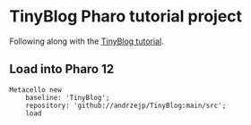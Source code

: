 # TinyBlog Pharo tutorial project

Following along with the [TinyBlog tutorial](https://github.com/SquareBracketAssociates/TinyBlog-EN).

## Load into Pharo 12

```smalltalk
Metacello new
	baseline: 'TinyBlog';
	repository: 'github://andrzejp/TinyBlog:main/src';
	load
```

